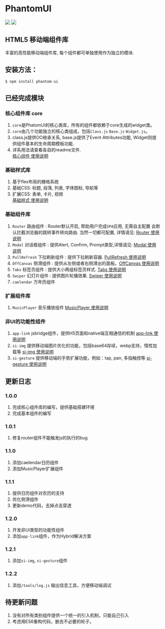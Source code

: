 PhantomUI    
=== 
![](https://travis-ci.org/T-phantom/PhantomUI.svg?branch=master)  ![](https://img.shields.io/badge/npm-v0.1.1-blue.svg)  
## HTML5 移动端组件库  
丰富的高性能移动端组件库, 每个组件都可单独使用作为独立的模块.   

## 安装方法：  
```javascript  
$ npm install phantom-ui  
```

## 已经完成模块  
### 核心组件库 core   
1. `core`是PhatomUI的核心类库，所有的组件都依赖于core生成的widget类。  
2. `core`由几个功能独立的核心类组成，包括`Class.js` `Base.js` `Widget.js`。    
3. class.js提供OO继承关系, base.js提供了Event Attributes功能, Widget则提供组件基本的生命周期模板功能.  
4. 详系用法请查看各自的readme文件.  
[核心组件 使用说明](https://github.com/T-phantom/PhantomUI/tree/master/src/core)
 
### 基础样式库  
1. 基于flex布局的栅格系统   
2. 基础CSS: 标题, 段落, 列表, 字体图标, 导航等   
3. 扩展CSS: 表单, 卡片, 视频  
[基础样式 使用说明](https://github.com/T-phantom/PhantomUI/tree/master/less)

### 基础组件库  
1.  `Router` 路由组件 : Router默认开启, 帮助用户完成`SPA`应用, 无需自主配置 会默认拦截浏览器的跳转事件转向路由. 当然一切都可配置, 
详情请见: [Router 使用说明](https://github.com/T-phantom/PhantomUI/tree/master/src/widgets/router)    
2. `Modal` 对话框组件 : 提供Alert, Confirm, Prompt类型,详情请见: [Modal 使用说明](https://github.com/T-phantom/PhantomUI/tree/master/src/widgets/modal)  
3. `PullRefresh` 下拉刷新组件 : 提供下拉刷新容器. [PullRefresh 使用说明](https://github.com/T-phantom/PhantomUI/tree/master/src/widgets/pullRefresh)  
4. `OffCanvas`  侧滑组件 : 提供从左侧或者右侧滑出的面板。[OffCanvas 使用说明](https://github.com/T-phantom/PhantomUI/tree/master/src/widgets/offCanvas)  
5. `Tabs` 标签页组件 : 提供大小两组标签页样式. [Tabs 使用说明](https://github.com/T-phantom/PhantomUI/tree/master/src/widgets/tabs)  
6. `Swiper` 幻灯片组件 : 提供图片轮播效果. [Swiper 使用说明](https://github.com/T-phantom/PhantomUI/tree/master/src/widgets/swiper)     
7. `caelendar` 万年历组件  

### 扩展组件库  
1. `MusicPlayer` 音乐播放组件 [MusicPlayer 使用说明](https://github.com/T-phantom/PhantomUI/tree/master/src/widgets/musicPlayer)   

### 非UI的功能性组件    
1. `app-link` jsbridge组件，提供H5页面和native端互相通信的机制  [app-link 使用说明](https://github.com/T-phantom/app-link)  
2. `si-img` 提供移动端图片优化的功能，包括base64存续，webp支持，惰性加载等 [si-img 使用说明](https://github.com/T-phantom/si-img)  
3. `si-gesture` 提供移动端的手势扩展功能，例如：tap, pan, 多指触控等 [si-gesture 使用说明](https://github.com/T-phantom/si-gesture)  

## 更新日志  
### 1.0.0  
1. 完成核心组件库的编写，提供基础搭建环境  
2. 完成基本组件的编写  

### 1.0.1  
1. 修复router组件不能触发js的执行的bug   

### 1.1.0  
1. 添加caelendar日历组件  
2. 添加MusicPlayer扩展组件  

### 1.1.1  
1. 提供日历组件对农历的支持  
2. 优化侧滑组件  
3. 更新demo代码，去掉点击穿透  

### 1.2.0  
1. 开发非UI类型的功能性组件  
2. 添加`app-link`组件，作为Hybrid解决方案  

### 1.2.1  
1. 添加`si-img`, `si-gesture`组件    

### 1.2.2  
1. 添加`/tools/log.js` 输出信息工具，方便移动端调试  

## 待更新问题  
1. 没有对所有类别组件提供一个统一的引入机制，只能自己引入  
2. 考虑用ES6重构代码，删去不必要的轮子。  





    



